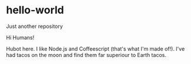 # hello-world
Just another repository

Hi Humans!

Hubot here. I like Node.js and Coffeescript (that's what I'm made of!).
I've had tacos on the moon and find them far superiour to Earth tacos.
